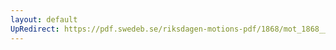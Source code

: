```yaml
---
layout: default
UpRedirect: https://pdf.swedeb.se/riksdagen-motions-pdf/1868/mot_1868__ak__00232/mot_1868__ak__00232_001.pdf
---
```

